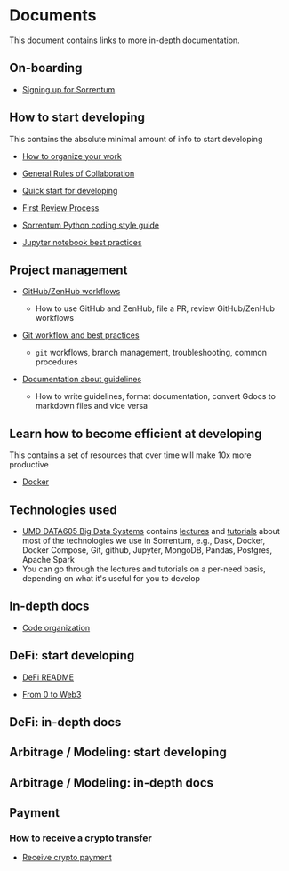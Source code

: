 # Documents

This document contains links to more in-depth documentation.

## On-boarding

- [Signing up for Sorrentum](Signing_up_for_Sorrentum.md)

## How to start developing

This contains the absolute minimal amount of info to start developing

- [How to organize your work](How_to_organize_your_work.md)

- [General Rules of Collaboration](General_rules_of_collaboration.md)

- [Quick start for developing](Quick_start_for_developing.md)

- [First Review Process](First_review_process.md)

- [Sorrentum Python coding style guide](Coding_Style_Guide.md)

- [Jupyter notebook best practices](Jupyter_notebook_best_practices.md)

## Project management

- [GitHub/ZenHub workflows](GitHub_ZenHub_workflows.md)
  - How to use GitHub and ZenHub, file a PR, review GitHub/ZenHub workflows

- [Git workflow and best practices](Git_workflow_and_best_practices.md)
  - `git` workflows, branch management, troubleshooting, common procedures

- [Documentation about guidelines](Documentation_about_guidelines.md)
  - How to write guidelines, format documentation, convert Gdocs to markdown files and vice versa

## Learn how to become efficient at developing

This contains a set of resources that over time will make 10x more productive

- [Docker](Docker.md)

## Technologies used

- [UMD DATA605 Big Data Systems](https://github.com/gpsaggese/umd_data605)
  contains
  [lectures](https://github.com/gpsaggese/umd_data605/tree/main/lectures) and
  [tutorials](https://github.com/gpsaggese/umd_data605/tree/main/tutorials)
  about most of the technologies we use in Sorrentum, e.g., Dask, Docker, Docker
  Compose, Git, github, Jupyter, MongoDB, Pandas, Postgres, Apache Spark
- You can go through the lectures and tutorials on a per-need basis, depending
  on what it's useful for you to develop

## In-depth docs

- [Code organization](/code_organization.md)

## DeFi: start developing

- [DeFi README](/defi/README.md)
 
- [From 0 to Web3](/defi/From_0_to_Web3.md)

## DeFi: in-depth docs

## Arbitrage / Modeling: start developing

## Arbitrage / Modeling: in-depth docs

## Payment

### How to receive a crypto transfer

- [Receive crypto payment](Receive_crypto_payment.md)


